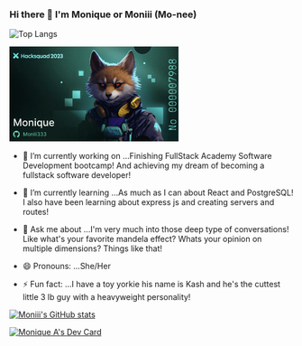 ### Hi there 👋 I'm Monique or Moniii (Mo-nee)

![Top Langs](https://github-readme-stats.vercel.app/api/top-langs/?username=moniii333&layout=compact)

<a href="https://www.hacksquad.dev/ticket/Moniii333"><img src="img/hackersquadCard.png" width="300px" /></a>

- 🔭 I’m currently working on ...Finishing FullStack Academy Software Development bootcamp! And achieving my dream of becoming a fullstack software developer!

- 🌱 I’m currently learning ...As much as I can about React and PostgreSQL! I also have been learning about express js and creating servers and routes!

- 💬 Ask me about ...I'm very much into those deep type of conversations! Like what's your favorite mandela effect? Whats your opinion on multiple dimensions? Things like that!

- 😄 Pronouns: ...She/Her

- ⚡ Fun fact: ...I have a toy yorkie his name is Kash and he's the cuttest little 3 lb guy with a heavyweight personality!


[![Moniii's GitHub stats](https://github-readme-stats.vercel.app/api?username=moniii333&show_icons=true&theme=tokyonight)](https://github.com/moniii333/github-readme-stats)

<a href="https://app.daily.dev/hazedcoder333"><img src="https://api.daily.dev/devcards/c70d4bb239e34d1d8ffa7b78d3eddf1c.png?r=ylq" width="400" alt="Monique A's Dev Card"/></a>
